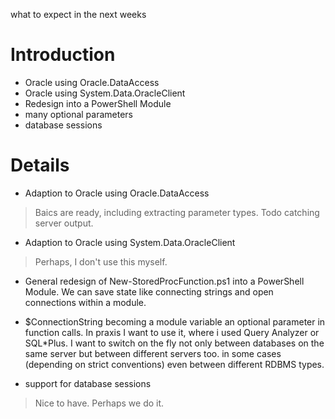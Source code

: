 what to expect in the next weeks
# Introduction #
  * Oracle using Oracle.DataAccess
  * Oracle using System.Data.OracleClient
  * Redesign into a PowerShell Module
  * many optional parameters
  * database sessions


# Details #

  * Adaption to Oracle using Oracle.DataAccess
> Baics are ready, including extracting parameter types. Todo catching server output.

  * Adaption to Oracle using System.Data.OracleClient
> Perhaps, I don't use this myself.

  * General redesign of New-StoredProcFunction.ps1 into a PowerShell Module. We can save state like connecting strings and open connections within a module.

  * $ConnectionString becoming a module variable an optional parameter in function calls. In praxis I want to use it, where i used Query Analyzer or SQL\*Plus.   I want to switch  on the fly not only between databases on the same server but between different servers too. in some cases (depending on strict conventions) even between different RDBMS types.

  * support for database sessions
> Nice to have. Perhaps we do it.
